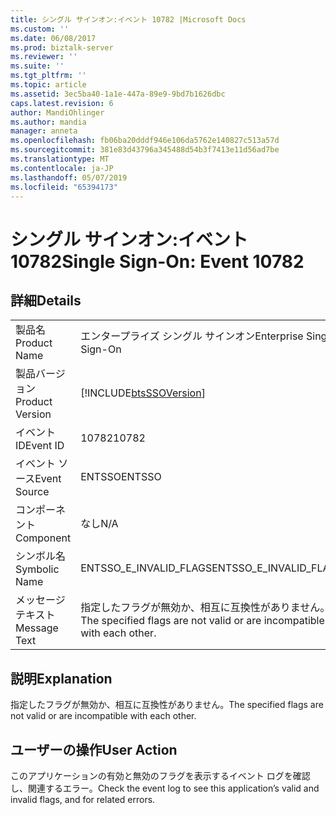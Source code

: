 ```yaml
---
title: シングル サインオン:イベント 10782 |Microsoft Docs
ms.custom: ''
ms.date: 06/08/2017
ms.prod: biztalk-server
ms.reviewer: ''
ms.suite: ''
ms.tgt_pltfrm: ''
ms.topic: article
ms.assetid: 3ec5ba40-1a1e-447a-89e9-9bd7b1626dbc
caps.latest.revision: 6
author: MandiOhlinger
ms.author: mandia
manager: anneta
ms.openlocfilehash: fb06ba20dddf946e106da5762e140827c513a57d
ms.sourcegitcommit: 381e83d43796a345488d54b3f7413e11d56ad7be
ms.translationtype: MT
ms.contentlocale: ja-JP
ms.lasthandoff: 05/07/2019
ms.locfileid: "65394173"
---
```

# <a name="single-sign-on-event-10782"></a><span data-ttu-id="6b3c7-102">シングル サインオン:イベント 10782</span><span class="sxs-lookup"><span data-stu-id="6b3c7-102">Single Sign-On: Event 10782</span></span>
## <a name="details"></a><span data-ttu-id="6b3c7-103">詳細</span><span class="sxs-lookup"><span data-stu-id="6b3c7-103">Details</span></span>  
  
|                 |                                                                        |
|-----------------|------------------------------------------------------------------------|
|  <span data-ttu-id="6b3c7-104">製品名</span><span class="sxs-lookup"><span data-stu-id="6b3c7-104">Product Name</span></span>   |                       <span data-ttu-id="6b3c7-105">エンタープライズ シングル サインオン</span><span class="sxs-lookup"><span data-stu-id="6b3c7-105">Enterprise Single Sign-On</span></span>                        |
| <span data-ttu-id="6b3c7-106">製品バージョン</span><span class="sxs-lookup"><span data-stu-id="6b3c7-106">Product Version</span></span> |       [!INCLUDE[btsSSOVersion](../includes/btsssoversion-md.md)]       |
|    <span data-ttu-id="6b3c7-107">イベント ID</span><span class="sxs-lookup"><span data-stu-id="6b3c7-107">Event ID</span></span>     |                                 <span data-ttu-id="6b3c7-108">10782</span><span class="sxs-lookup"><span data-stu-id="6b3c7-108">10782</span></span>                                  |
|  <span data-ttu-id="6b3c7-109">イベント ソース</span><span class="sxs-lookup"><span data-stu-id="6b3c7-109">Event Source</span></span>   |                                 <span data-ttu-id="6b3c7-110">ENTSSO</span><span class="sxs-lookup"><span data-stu-id="6b3c7-110">ENTSSO</span></span>                                 |
|    <span data-ttu-id="6b3c7-111">コンポーネント</span><span class="sxs-lookup"><span data-stu-id="6b3c7-111">Component</span></span>    |                                  <span data-ttu-id="6b3c7-112">なし</span><span class="sxs-lookup"><span data-stu-id="6b3c7-112">N/A</span></span>                                   |
|  <span data-ttu-id="6b3c7-113">シンボル名</span><span class="sxs-lookup"><span data-stu-id="6b3c7-113">Symbolic Name</span></span>  |                         <span data-ttu-id="6b3c7-114">ENTSSO_E_INVALID_FLAGS</span><span class="sxs-lookup"><span data-stu-id="6b3c7-114">ENTSSO_E_INVALID_FLAGS</span></span>                         |
|  <span data-ttu-id="6b3c7-115">メッセージ テキスト</span><span class="sxs-lookup"><span data-stu-id="6b3c7-115">Message Text</span></span>   | <span data-ttu-id="6b3c7-116">指定したフラグが無効か、相互に互換性がありません。</span><span class="sxs-lookup"><span data-stu-id="6b3c7-116">The specified flags are not valid or are incompatible with each other.</span></span> |
  
## <a name="explanation"></a><span data-ttu-id="6b3c7-117">説明</span><span class="sxs-lookup"><span data-stu-id="6b3c7-117">Explanation</span></span>  
 <span data-ttu-id="6b3c7-118">指定したフラグが無効か、相互に互換性がありません。</span><span class="sxs-lookup"><span data-stu-id="6b3c7-118">The specified flags are not valid or are incompatible with each other.</span></span>  
  
## <a name="user-action"></a><span data-ttu-id="6b3c7-119">ユーザーの操作</span><span class="sxs-lookup"><span data-stu-id="6b3c7-119">User Action</span></span>  
 <span data-ttu-id="6b3c7-120">このアプリケーションの有効と無効のフラグを表示するイベント ログを確認し、関連するエラー。</span><span class="sxs-lookup"><span data-stu-id="6b3c7-120">Check the event log to see this application’s valid and invalid flags, and for related errors.</span></span>